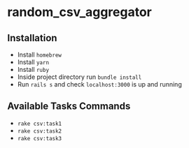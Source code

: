 # random_csv_aggregator

## Installation
- Install `homebrew`
- Install `yarn`
- Install `ruby`
- Inside project directory run `bundle install`
- Run `rails s` and check `localhost:3000` is up and running

## Available Tasks Commands
- `rake csv:task1`
- `rake csv:task2`
- `rake csv:task3`

